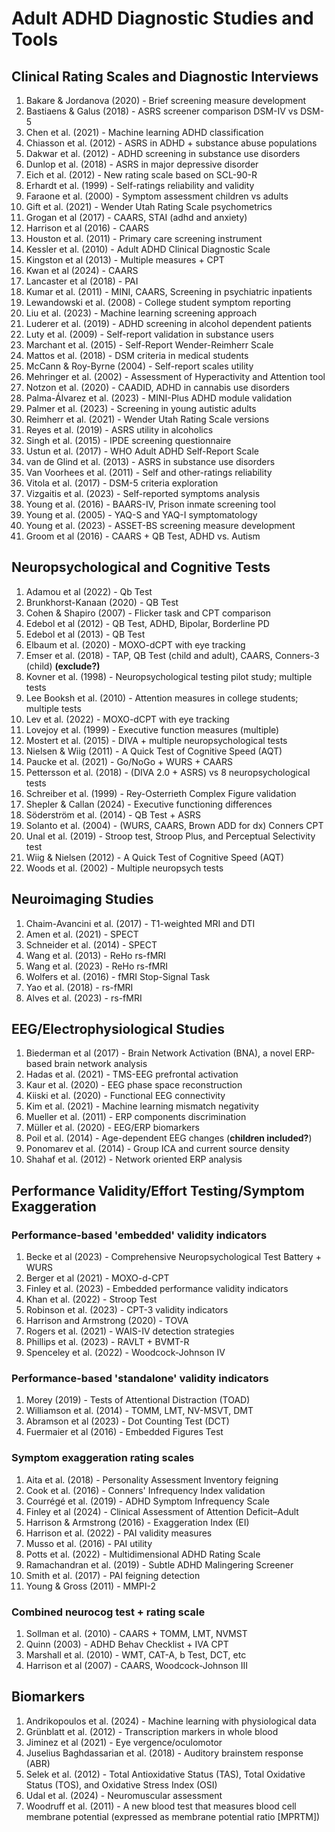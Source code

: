 # Adult ADHD Diagnostic Studies and Tools

## Clinical Rating Scales and Diagnostic Interviews

1. Bakare & Jordanova (2020) - Brief screening measure development
2. Bastiaens & Galus (2018) - ASRS screener comparison DSM-IV vs DSM-5
3. Chen et al. (2021) - Machine learning ADHD classification
4. Chiasson et al. (2012) - ASRS in ADHD + substance abuse populations
5. Dakwar et al. (2012) - ADHD screening in substance use disorders
6. Dunlop et al. (2018) - ASRS in major depressive disorder
7. Eich et al. (2012) - New rating scale based on SCL-90-R
8. Erhardt et al. (1999) - Self-ratings reliability and validity
9. Faraone et al. (2000) - Symptom assessment children vs adults
10. Gift et al. (2021) - Wender Utah Rating Scale psychometrics
11. Grogan et al (2017) - CAARS, STAI (adhd and anxiety)
12. Harrison et al (2016) - CAARS
13. Houston et al. (2011) - Primary care screening instrument
14. Kessler et al. (2010) - Adult ADHD Clinical Diagnostic Scale
15. Kingston et al (2013) - Multiple measures + CPT
16. Kwan et al (2024) - CAARS
17. Lancaster et al (2018) - PAI
18. Kumar et al. (2011) - MINI, CAARS, Screening in psychiatric inpatients
19. Lewandowski et al. (2008) - College student symptom reporting
20. Liu et al. (2023) - Machine learning screening approach
21. Luderer et al. (2019) - ADHD screening in alcohol dependent patients
22. Luty et al. (2009) - Self-report validation in substance users
23. Marchant et al. (2015) - Self-Report Wender-Reimherr Scale
24. Mattos et al. (2018) - DSM criteria in medical students
25. McCann & Roy-Byrne (2004) - Self-report scales utility
26. Mehringer et al. (2002) - Assessment of Hyperactivity and Attention tool
27. Notzon et al. (2020) - CAADID, ADHD in cannabis use disorders
28. Palma-Álvarez et al. (2023) - MINI-Plus ADHD module validation
29. Palmer et al. (2023) - Screening in young autistic adults
30. Reimherr et al. (2021) - Wender Utah Rating Scale versions
31. Reyes et al. (2019) - ASRS utility in alcoholics
32. Singh et al. (2015) - IPDE screening questionnaire
33. Ustun et al. (2017) - WHO Adult ADHD Self-Report Scale
34. van de Glind et al. (2013) - ASRS in substance use disorders
35. Van Voorhees et al. (2011) - Self and other-ratings reliability
36. Vitola et al. (2017) - DSM-5 criteria exploration
37. Vizgaitis et al. (2023) - Self-reported symptoms analysis
38. Young et al. (2016) - BAARS-IV, Prison inmate screening tool
39. Young et al. (2005) - YAQ-S and YAQ-I symptomatology
40. Young et al. (2023) - ASSET-BS screening measure development
41. Groom et al (2016) - CAARS + QB Test, ADHD vs. Autism

## Neuropsychological and Cognitive Tests

1. Adamou et al (2022) - Qb Test
2. Brunkhorst-Kanaan (2020) - QB Test
3. Cohen & Shapiro (2007) - Flicker task and CPT comparison
4. Edebol et al (2012) - QB Test, ADHD, Bipolar, Borderline PD
5. Edebol et al (2013) - QB Test
6.  Elbaum et al. (2020) - MOXO-dCPT with eye tracking
7. Emser et al. (2018) - TAP, QB Test (child and adult), CAARS, Conners-3
   (child) **(exclude?)**
8. Kovner et al. (1998) - Neuropsychological testing pilot study; multiple tests
9.  Lee Booksh et al. (2010) - Attention measures in college students; multiple tests
10. Lev et al. (2022) - MOXO-dCPT with eye tracking
11. Lovejoy et al. (1999) - Executive function measures (multiple)
12. Mostert et al. (2015) - DIVA + multiple neuropsychological tests
13. Nielsen & Wiig (2011) - A Quick Test of Cognitive Speed (AQT)
14. Paucke et al. (2021) - Go/NoGo + WURS + CAARS
15. Pettersson et al. (2018) - (DIVA 2.0 + ASRS) vs 8 neuropsychological tests
16. Schreiber et al. (1999) - Rey-Osterrieth Complex Figure validation
17. Shepler & Callan (2024) - Executive functioning differences
18. Söderström et al. (2014) - QB Test + ASRS
19. Solanto et al. (2004) - (WURS, CAARS, Brown ADD for dx) Conners CPT
20. Unal et al. (2019) - Stroop test, Stroop Plus, and Perceptual
Selectivity test
1.  Wiig & Nielsen (2012) - A Quick Test of Cognitive Speed (AQT)
2.  Woods et al. (2002) - Multiple neuropsych tests

## Neuroimaging Studies
1. Chaim-Avancini et al. (2017) - T1-weighted MRI and DTI
1. Amen et al. (2021) - SPECT
1. Schneider et al. (2014) - SPECT
1. Wang et al. (2013) - ReHo rs-fMRI
1. Wang et al. (2023) - ReHo rs-fMRI
1. Wolfers et al. (2016) - fMRI Stop-Signal Task
1. Yao et al. (2018) - rs-fMRI
1. Alves et al. (2023) - rs-fMRI <!--ASD, ADHD, controls -->

## EEG/Electrophysiological Studies

1. Biederman et al (2017) - Brain Network Activation (BNA), a novel ERP-based brain network
analysis
1. Hadas et al. (2021) - TMS-EEG prefrontal activation
2. Kaur et al. (2020) - EEG phase space reconstruction
3. Kiiski et al. (2020) - Functional EEG connectivity
4. Kim et al. (2021) - Machine learning mismatch negativity
5. Mueller et al. (2011) - ERP components discrimination
6. Müller et al. (2020) - EEG/ERP biomarkers
7.  Poil et al. (2014) - Age-dependent EEG changes (**children included?**)
8.  Ponomarev et al. (2014) - Group ICA and current source density
9.  Shahaf et al. (2012) - Network oriented ERP analysis


## Performance Validity/Effort Testing/Symptom Exaggeration


### Performance-based 'embedded' validity indicators

1. Becke et al (2023) - Comprehensive Neuropsychological Test Battery + WURS
2. Berger et al (2021) - MOXO-d-CPT
3. Finley et al. (2023) - Embedded performance validity indicators
4. Khan et al. (2022) - Stroop Test
5. Robinson et al. (2023) - CPT-3 validity indicators
6. Harrison and Armstrong (2020) - TOVA
7. Rogers et al. (2021) - WAIS-IV detection strategies
8. Phillips et al. (2023) - RAVLT + BVMT-R
9. Spenceley et al. (2022) - Woodcock-Johnson IV

### Performance-based 'standalone' validity indicators

1. Morey (2019) - Tests of Attentional Distraction (TOAD)
2. Williamson et al. (2014) - TOMM, LMT, NV-MSVT, DMT
3. Abramson et al (2023) - Dot Counting Test (DCT)
4. Fuermaier et al (2016) - Embedded Figures Test

### Symptom exaggeration rating scales

1. Aita et al. (2018) - Personality Assessment Inventory feigning
2. Cook et al. (2016) - Conners' Infrequency Index validation
3. Courrégé et al. (2019) - ADHD Symptom Infrequency Scale
4. Finley et al (2024) - Clinical Assessment of Attention Deficit–Adult
5. Harrison & Armstrong (2016) - Exaggeration Index (EI)
6. Harrison et al. (2022) - PAI validity measures
7. Musso et al. (2016) - PAI utility
8. Potts et al. (2022) - Multidimensional ADHD Rating Scale
9.  Ramachandran et al. (2019) - Subtle ADHD Malingering Screener
10. Smith et al. (2017) - PAI feigning detection
11. Young & Gross (2011) - MMPI-2
 

### Combined neurocog test + rating scale

1. Sollman et al. (2010) - CAARS + TOMM, LMT, NVMST
2. Quinn (2003) - ADHD Behav Checklist + IVA CPT
3. Marshall et al. (2010) - WMT, CAT-A, b Test, DCT, etc
4. Harrison et al (2007) - CAARS, Woodcock-Johnson III

## Biomarkers

1. Andrikopoulos et al. (2024) - Machine learning with physiological data
2. Grünblatt et al. (2012) - Transcription markers in whole blood
3. Jiminez et al (2021) - Eye vergence/oculomotor
4. Juselius Baghdassarian et al. (2018) - Auditory brainstem response (ABR)
5. Selek et al. (2012) - Total Antioxidative Status (TAS), Total
Oxidative Status (TOS), and Oxidative Stress Index (OSI)
1. Udal et al. (2024) - Neuromuscular assessment
2. Woodruff et al. (2011) - A new blood test that measures blood cell membrane
potential (expressed as membrane potential ratio [MPRTM])
